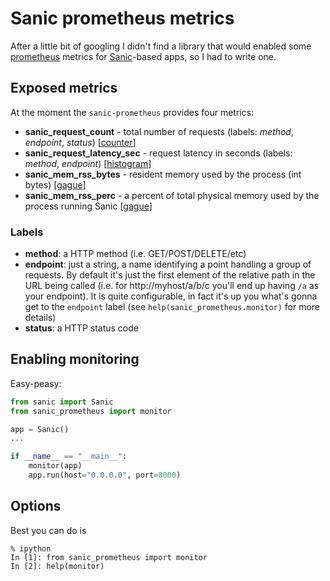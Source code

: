 # Sanic prometheus metrics

After a little bit of googling I didn't find a library that would enabled some [prometheus](https://prometheus.io/) metrics for [Sanic](https://github.com/channelcat/sanic)-based apps, so I had to write one. 

## Exposed metrics

At the moment the `sanic-prometheus` provides four metrics:
  * **sanic_request_count** - total number of requests (labels: *method*, *endpoint*, *status*) [[counter](https://prometheus.io/docs/concepts/metric_types/#counter)]
  * **sanic_request_latency_sec** - request latency in seconds (labels: *method*, *endpoint*) [[histogram](https://prometheus.io/docs/concepts/metric_types/#histogram)]
  * **sanic_mem_rss_bytes** - resident memory used by the process (int bytes) [[gague](https://prometheus.io/docs/concepts/metric_types/#gauge)]
  * **sanic_mem_rss_perc** - a percent of total physical memory used by the process running Sanic [[gague](https://prometheus.io/docs/concepts/metric_types/#gauge)]
  
### Labels

* **method**: a HTTP method (i.e. GET/POST/DELETE/etc)
* **endpoint**: just a string, a name identifying a point handling a group of requests. By default it's just the first element of the relative path in the URL being called (i.e. for http://myhost/a/b/c you'll end up having `/a` as your endpoint). It is quite configurable, in fact it's up you what's gonna get to the `endpoint` label (see `help(sanic_prometheus.monitor)` for more details)
* **status**: a HTTP status code

## Enabling monitoring

Easy-peasy:

```python
from sanic import Sanic
from sanic_prometheus import monitor

app = Sanic()
...

if __name__ == "__main__":
    monitor(app)
    app.run(host="0.0.0.0", port=8000)
```

## Options

Best you can do is

```
% ipython
In [1]: from sanic_prometheus import monitor
In [2]: help(monitor)
```
